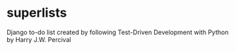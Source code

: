 # superlists
Django to-do list created by following Test-Driven Development with Python by Harry J.W. Percival
